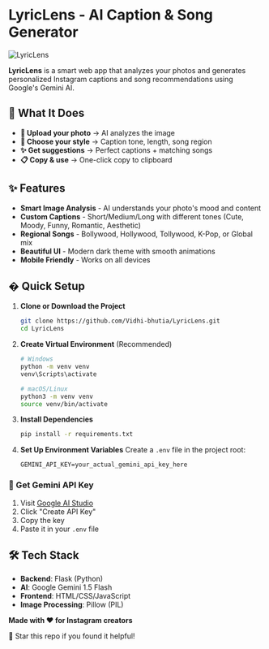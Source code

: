# LyricLens - AI Caption & Song Generator

![LyricLens](https://img.shields.io/badge/LyricLens-AI%20Powered-8b5cf6?style=for-the-badge&logo=music)

**LyricLens** is a smart web app that analyzes your photos and generates personalized Instagram captions and song recommendations using Google's Gemini AI.

## 🚀 What It Does

- **📸 Upload your photo** → AI analyzes the image
- **🎨 Choose your style** → Caption tone, length, song region  
- **✨ Get suggestions** → Perfect captions + matching songs
- **📋 Copy & use** → One-click copy to clipboard

## ✨ Features

- **Smart Image Analysis** - AI understands your photo's mood and content
- **Custom Captions** - Short/Medium/Long with different tones (Cute, Moody, Funny, Romantic, Aesthetic)
- **Regional Songs** - Bollywood, Hollywood, Tollywood, K-Pop, or Global mix
- **Beautiful UI** - Modern dark theme with smooth animations
- **Mobile Friendly** - Works on all devices

## �️ Quick Setup

1. **Clone or Download the Project**
   ```bash
   git clone https://github.com/Vidhi-bhutia/LyricLens.git
   cd LyricLens
   ```

2. **Create Virtual Environment** (Recommended)
   ```bash
   # Windows
   python -m venv venv
   venv\Scripts\activate
   
   # macOS/Linux
   python3 -m venv venv
   source venv/bin/activate
   ```

3. **Install Dependencies**
   ```bash
   pip install -r requirements.txt
   ```

4. **Set Up Environment Variables**
   Create a `.env` file in the project root:
   ```env
   GEMINI_API_KEY=your_actual_gemini_api_key_here
   ```

### 🔑 Get Gemini API Key

1. Visit [Google AI Studio](https://makersuite.google.com/app/apikey)
2. Click "Create API Key"
3. Copy the key
4. Paste it in your `.env` file

## 🛠️ Tech Stack

- **Backend**: Flask (Python)
- **AI**: Google Gemini 1.5 Flash
- **Frontend**: HTML/CSS/JavaScript
- **Image Processing**: Pillow (PIL)

**Made with ❤️ for Instagram creators**

🌟 Star this repo if you found it helpful!
